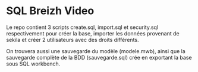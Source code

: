 # SQL Breizh Video

Le repo contient 3 scripts create.sql, import.sql et security.sql respectivement pour créer la base, importer les données provenant de sekila et créer 2 utilisateurs avec des droits différents.

On trouvera aussi une sauvegarde du modèle (modele.mwb), ainsi que la sauvegarde complète de la BDD (sauvegarde.sql) crée en exportant la base sous  SQL workbench.

